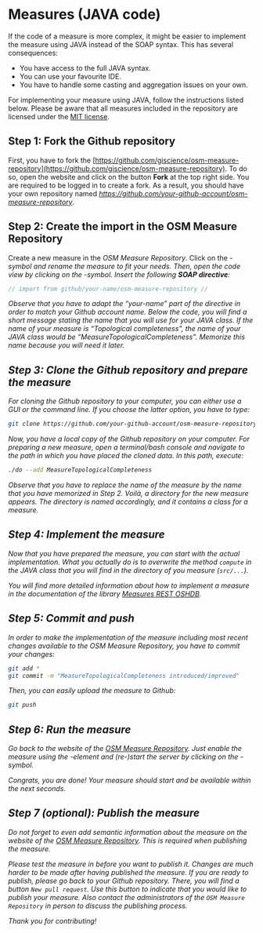 # Measures (JAVA code)

If the code of a measure is more complex, it might be easier to implement the measure using JAVA instead of the SOAP syntax.  This has several consequences:

* You have access to the full JAVA syntax.
* You can use your favourite IDE.
* You have to handle some casting and aggregation issues on your own.

For implementing your measure using JAVA, follow the instructions listed below.  Please be aware that all measures included in the repository are licensed under the [MIT license](https://github.com/giscience/measures-rest/blob/master/LICENSE).

## Step 1: Fork the Github repository

First, you have to fork the [https://github.com/giscience/osm-measure-repository](https://github.com/giscience/osm-measure-repository).  To do so, open the website and click on the button **Fork** at the top right side.  You are required to be logged in to create a fork.  As a result, you should have your own repository named *https://github.com/your-github-account/osm-measure-repository*.

## Step 2: Create the import in the OSM Measure Repository

Create a new measure in the *OSM Measure Repository*.  Click on the <i class="fas fa-edit"/>-symbol and rename the measure to fit your needs.  Then, open the code view by clicking on the <i class="fas fa-code"/>-symbol.  Insert the following **SOAP directive**:

```java
// import from github/your-name/osm-measure-repository //
```

Observe that you have to adapt the “your-name” part of the directive in order to match your Github account name.  Below the code, you will find a short message stating the name that you will use for your JAVA class.  If the name of your measure is “Topological completeness”, the name of your JAVA class would be “MeasureTopologicalCompleteness”.  Memorize this name because you will need it later.

## Step 3: Clone the Github repository and prepare the measure

For cloning the Github repository to your computer, you can either use a GUI or the command line.  If you choose the latter option, you have to type:

```bash
git clone https://github.com/your-github-account/osm-measure-repository
```

Now, you have a local copy of the Github repository on your computer.  For preparing a new measure, open a terminal/bash console and navigate to the path in which you have placed the cloned data.  In this path, execute:

```bash
./do --add MeasureTopologicalCompleteness
```

Observe that you have to replace the name of the measure by the name that you have memorized in Step 2.  Voilà, a directory for the new measure appears.  The directory is named accordingly, and it contains a class for a measure.

## Step 4: Implement the measure

Now that you have prepared the measure, you can start with the actual implementation.  What you actually do is to overwrite the method `compute` in the JAVA class that you will find in the directory of you measure (`src/...`).

You will find more detailed information about how to implement a measure in the documentation of the library [Measures REST OSHDB](https://gitlab.gistools.geog.uni-heidelberg.de/giscience/dfg-intrinsic-data-quality/measures-rest-oshdb).

## Step 5: Commit and push

In order to make the implementation of the measure including most recent changes available to the *OSM Measure Repository*, you have to commit your changes:

```bash
git add *
git commit -m "MeasureTopologicalCompleteness introduced/improved"
```

Then, you can easily upload the measure to Github:

```bash
git push
```

## Step 6: Run the measure

Go back to the website of the [OSM Measure Repository](https://osm-measure-edit.geog.uni-heidelberg.de).  Just enable the measure using the <i class="fas fa-toggle-on"/>-element and (re-)start the server by clicking on the <i class="fas fa-play"/>-symbol.

Congrats, you are done!  Your measure should start and be available within the next seconds.

## Step 7 (optional): Publish the measure

Do not forget to even add semantic information about the measure on the website of the [OSM Measure Repository](https://osm-measure-edit.geog.uni-heidelberg.de).  This is required when publishing the measure.

Please test the measure in before you want to publish it.  Changes are much harder to be made after having published the measure.  If you are ready to publish, please go back to your Github repository.  There, you will find a button `New pull request`.  Use this button to indicate that you would like to publish your measure.  Also contact the administrators of the `OSM Measure Repository` in person to discuss the publishing process.

Thank you for contributing!
